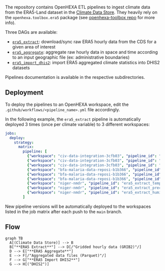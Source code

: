 The repository contains OpenHEXA ETL pipelines to ingest climate data from the ERA5-Land dataset in
the [Climate Data
Store](https://cds.climate.copernicus.eu/datasets/reanalysis-era5-land?tab=overview). They heavily
rely on the `openhexa.toolbox.era5` package (see [openhexa-toolbox
repo](https://github.com/BLSQ/openhexa-toolbox/tree/main/openhexa/toolbox/era5) for more info).

Three DAGs are available:

* [`era5_extract`](era5_extract/README.md): download/sync raw ERA5 hourly data from the CDS for a given area of interest
* [`era5_aggregate`](era5_aggregate/README.md): aggregate raw hourly data in space and time according to an input geographic
  file (ex: administrative boundaries)
* [`era5_import_dhis2`](era5_import_dhis2/README.md): import ERA5 aggregated climate statistics into DHIS2 datasets

Pipelines documentation is available in the respective subdirectories.

## Deployment

To deploy the pipelines to an OpenHEXA workspace, edit the `.github/workflows/<pipeline_name>.yml` file accordingly.

In the following example, the `era5_extract` pipeline is automatically deployed 3 times (once per climate variable) to 3 different workspaces:

```yaml
jobs:
  deploy:
    strategy:
      matrix:
        pipeline: [
          {"workspace": "civ-data-integration-3cfb03", "pipeline_id": "era5_extract_temperature", "token": OH_TOKEN_CIV},
          {"workspace": "civ-data-integration-3cfb03", "pipeline_id": "era5_extract_precipitation", "token": OH_TOKEN_CIV},
          {"workspace": "civ-data-integration-3cfb03", "pipeline_id": "era5_extract_humidity", "token": OH_TOKEN_CIV},
          {"workspace": "bfa-malaria-data-reposi-b1b366", "pipeline_id": "era5_extract_temperature", "token": OH_TOKEN_BFA},
          {"workspace": "bfa-malaria-data-reposi-b1b366", "pipeline_id": "era5_extract_precipitation", "token": OH_TOKEN_BFA},
          {"workspace": "bfa-malaria-data-reposi-b1b366", "pipeline_id": "era5_extract_humidity", "token": OH_TOKEN_BFA},
          {"workspace": "niger-nmdr", "pipeline_id": "era5_extract_temperature", "token": OH_TOKEN_NER},
          {"workspace": "niger-nmdr", "pipeline_id": "era5_extract_precipitation", "token": OH_TOKEN_NER},
          {"workspace": "niger-nmdr", "pipeline_id": "era5_extract_humidity", "token": OH_TOKEN_NER}
        ]
```

New pipeline versions will be automatically deployed to the workspaces listed in the job matrix after each push to the `main` branch.

## Flow

```mermaid
graph TB
  A[(Climate Data Store)] --> B
  B["**ERA5 Extract**"] --> D[/"Gridded hourly data (GRIB2)"/]
  D --> E["**ERA5 Aggregate**"]
  E --> F[/"Aggregated data files (Parquet)"/]
  F --> G["**ERA5 Import DHIS2**"]
  G --> H[("DHIS2")]
```
